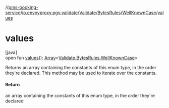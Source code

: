 //[pms-booking-service](../../../../../index.md)/[io.envoyproxy.pgv.validate](../../../index.md)/[Validate](../../index.md)/[BytesRules](../index.md)/[WellKnownCase](index.md)/[values](values.md)

# values

[java]\
open fun [values](values.md)(): [Array](https://kotlinlang.org/api/core/kotlin-stdlib/kotlin/-array/index.html)&lt;[Validate.BytesRules.WellKnownCase](index.md)&gt;

Returns an array containing the constants of this enum type, in the order they're declared. This method may be used to iterate over the constants.

#### Return

an array containing the constants of this enum type, in the order they're declared